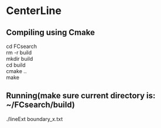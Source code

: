 # CenterLine
## Compiling using Cmake
cd FCsearch  
rm -r build  
mkdir build  
cd build  
cmake ..  
make	

## Running(make sure current directory is: ~/FCsearch/build)
./lineExt boundary_x.txt
